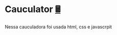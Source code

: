 # Cauculator <a href='https://emojitool.com/pt/pocket-calculator'>🖩</a>

<p> Nessa cauculadora foi usada html, css e javascrpit </p>



